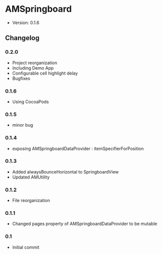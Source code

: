 # AMSpringboard

* Version: 0.1.6

## Changelog

### 0.2.0
 * Project reorganization
 * Including Demo App
 * Configurable cell highlight delay
 * Bugfixes

### 0.1.6
 * Using CocoaPods

### 0.1.5
 * minor bug

### 0.1.4
 * exposing AMSpringboardDataProvider : itemSpecifierForPosition

### 0.1.3
 * Added alwaysBounceHorizontal to SpringboardView
 * Updated AMUtility

### 0.1.2
 * File reorganization

### 0.1.1
 * Changed pages property of AMSpringboardDataProvider to be mutable

### 0.1
 * Initial commit
